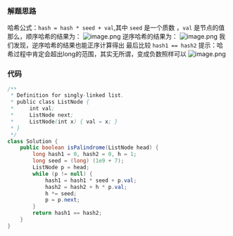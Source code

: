 ### 解题思路
哈希公式：`hash = hash * seed + val`,其中 `seed` 是一个质数 ，`val` 是节点的值
那么，顺序哈希的结果为：
![image.png](https://pic.leetcode-cn.com/1603384923-HFpSmx-image.png)
逆序哈希的结果为：
![image.png](https://pic.leetcode-cn.com/1603384939-OvUhdV-image.png)
我们发现，逆序哈希的结果也能正序计算得出
最后比较 `hash1 == hash2`
提示：哈希过程中肯定会超出long的范围，其实无所谓，变成负数照样可以
![image.png](https://pic.leetcode-cn.com/1603385043-eUgKak-image.png)

### 代码

```java
/**
 * Definition for singly-linked list.
 * public class ListNode {
 *     int val;
 *     ListNode next;
 *     ListNode(int x) { val = x; }
 * }
 */
class Solution {
    public boolean isPalindrome(ListNode head) {
        long hash1 = 0, hash2 = 0, h = 1;
        long seed = (long) (1e9 + 7);
        ListNode p = head;
        while (p != null) {
            hash1 = hash1 * seed + p.val;
            hash2 = hash2 + h * p.val;
            h *= seed;
            p = p.next;
        }
        return hash1 == hash2;
    }
}
```
